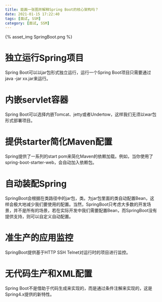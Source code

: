 ```yaml
---
title: 能画一张图并解释Spring Boot的核心架构吗？
date: 2021-01-15 17:22:40
tags: [面试, SSM]
category: [面试, SSM]
---
```


{% asset_img SpringBoot.png %}

# 独立运行Spring项目

Spring Boot可以以jar包形式独立运行，运行一个Spring Boot项目只需要通过java -jar xx.jar来运行。

# 内嵌servlet容器

Spring Boot可以选择内嵌Tomcat、jetty或者Undertow，这样我们无须以war包形式部署项目。

# 提供starter简化Maven配置

Spring提供了一系列的start pom来简化Maven的依赖加载。例如，当你使用了spring-boot-starter-web，会自动加入依赖包。

# 自动装配Spring

SpringBoot会根据在类路径中的jar包，类。为jar包里面的类自动配置Bean，这样会极大地减少我们要使用的配置。当然，SpringBoot只考虑大多数的开发场景，并不是所有的场景，若在实际开发中我们需要配置Bean，而SpringBoot没有提供支持，则可以自定义自动配置。

# 准生产的应用监控

SpringBoot提供基于HTTP SSH Telnet对运行时的项目进行监控。

# 无代码生产和XML配置

Spring Boot不是借助于代码生成来实现的，而是通过条件注解来实现的，这是Spring4.x提供的新特性。
